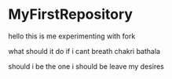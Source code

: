 # MyFirstRepository

hello this is me experimenting with fork





what should it do if i cant breath
chakri bathala

should i be the one i should be 
leave my desires

